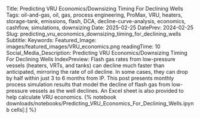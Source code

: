Title: Predicting VRU Economics/Downsizing Timing For Declining Wells
Tags: oil-and-gas, oil, gas, process engineering, ProMax, VRU, heaters, storage-tank, emissions, flash, DCA, decline-curve-analysis, economics, cashflow, simulations, downsizing
Date: 2025-02-25
DatePrev: 2024-02-25
Slug: predicting_vru_economics_downsizing_timing_for_declining_wells
Subtitle:
Keywords: 
Featured_Image: images/featured_images/VRU_economics.png
readingTime: 10
Social_Media_Description: Predicting VRU Economics/Downsizing Timing For Declining Wells
IndexPreview: Flash gas rates from low-pressure vessels (heaters, VRTs, and tanks) can decline much faster than anticipated, mirroring the rate of oil decline. In some cases, they can drop by half within just 3 to 6 months from IP. This post presents monthly process simulation results that model the decline of flash gas from low-pressure vessels as the well declines. An Excel sheet is also provided to help calculate VRU economics.
{% notebook downloads/notebooks/Predicting_VRU_Economics_For_Declining_Wells.ipynb cells[:] %}

